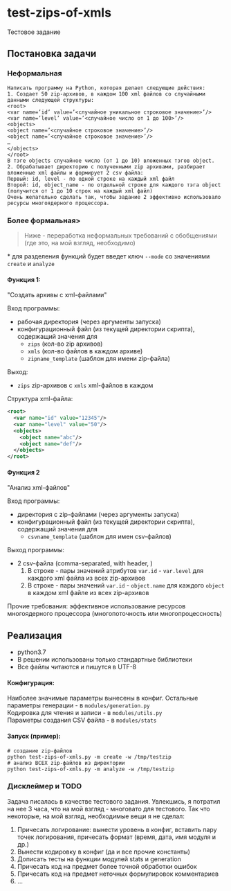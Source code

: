 # test-zips-of-xmls
Тестовое задание

## Постановка задачи

### Неформальная
```
Написать программу на Python, которая делает следующие действия:
1. Создает 50 zip-архивов, в каждом 100 xml файлов со случайными данными следующей структуры:
<root>
<var name=’id’ value=’<случайное уникальное строковое значение>’/>
<var name=’level’ value=’<случайное число от 1 до 100>’/>
<objects>
<object name=’<случайное строковое значение>’/>
<object name=’<случайное строковое значение>’/>
…
</objects>
</root>
В тэге objects случайное число (от 1 до 10) вложенных тэгов object.
2. Обрабатывает директорию с полученными zip архивами, разбирает вложенные xml файлы и формирует 2 csv файла:
Первый: id, level - по одной строке на каждый xml файл
Второй: id, object_name - по отдельной строке для каждого тэга object (получится от 1 до 10 строк на каждый xml файл)
Очень желательно сделать так, чтобы задание 2 эффективно использовало ресурсы многоядерного процессора.
```

### Более формальная>
> Ниже - переработка неформальных требований с обобщениями (где это, на мой взгляд, необходимо)

\* для разделения функций будет введет ключ `--mode` со значениями `create` и `analyze`

#### Функция 1:
"Создать архивы с xml-файлами"

Вход программы:
- рабочая директория (через аргументы запуска)
- конфигурационный файл (из текущей директории скрипта), содержащий значения для 
  - `zips` (кол-во zip архивов)
  - `xmls` (кол-во файлов в каждом архиве)
  - `zipname_template` (шаблон для имени zip-файла)

Выход:
- `zips` zip-архивов с `xmls` xml-файлов в каждом

Структура xml-файла:
```xml
<root>
  <var name="id" value="12345"/>
  <var name="level" value="50"/>
  <objects>
    <object name="abc"/>
    <object name="def"/>
  </objects>
</root>
```

#### Функция 2
"Анализ xml-файлов"

Вход программы:
- директория с zip-файлами (через аргументы запуска)
- конфигурационный файл (из текущей директории скрипта), содержащий значения для 
  - `csvname_template` (шаблон для имен csv-файлов)

Выход программы:
- 2 csv-файла (comma-separated, with header, )
  1. В строке - пары значений атрибутов `var.id` - `var.level` для каждого xml файла из всех zip-архивов
  2. В строке - пары значений  `var.id` - `object.name` для каждого `object` в каждом xml файле из всех zip-архивов
  
Прочие требования: эффективное использование ресурсов многоядерного процессора (многопоточность или многопроцессность)


## Реализация
- python3.7
- В решении использованы только стандартные библиотеки
- Все файлы читаются и пишутся в UTF-8

#### Конфигурация:<br>
Наиболее значимые параметры вынесены в конфиг. Остальные параметры генерации - в `modules/generation.py`<br>
Кодировка для чтения и записи - в `modules/utils.py`<br>
Параметры создания CSV файла - в `modules/stats`

#### Запуск (пример):
```shell
# создание zip-файлов
python test-zips-of-xmls.py -m create -w /tmp/testzip
# анализ ВСЕХ zip-файлов из директории
python test-zips-of-xmls.py -m analyze -w /tmp/testzip 
```

### Дисклеймер и TODO
Задача писалась в качестве тестового задания. Увлекшись, я потратил на нее 3 часа, что на мой взгляд - многовато для тестового. Так что некоторые, на мой взгляд, необходимые вещи я не сделал:
1. Причесать логирование: вынести уровень в конфиг, вставить пару точек логирования, причесать формат (время, дата, имя модуля и др.)
2. Вынести кодировку в конфиг (да и все прочие константы)
3. Дописать тесты на функции модулей stats и generation
4. Причесать код на предмет более точной обработки ошибок
5. Причесать код на предмет неточных формулировок комментариев 
6. ...